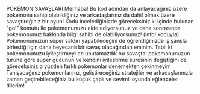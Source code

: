 POKEMON SAVAŞLARI
  Merhaba! Bu kod adından da anlayacağınız üzere pokemona sahip olabildiğiniz ve arkadaşlarınız da dahil olmak üzere savaştırdğınız bir oyun!
Kodu incelediğinizde göreceksiniz ki içinde bulunan "go!" komutu ile pokemonunuzu elde ediyorsunuz ve daha sonrasında pokemonunuz hakkında bilgi sahibi de olabiliyorsunuz! (info! koduyla)
Pokemonunuzun süper saldırı yapabileceğini de öğrendiğinizde iş şansla birleştiği için daha heyecanlı bir savaş olacağından eminim.
Tabii ki pokemonunuzu iyileştirmeyi de unutamazdık bu savaşta! pokemonunuzun türüne göre süper gücünün ve kendini iyileştirme süresinin değiştiğini de göreceksiniz o yüzden farklı pokemonlar denemekten çekinmeyin!
Tanışacağınız pokemonlarınız, geliştireceğiniz stratejiler ve arkadaşlarınızla zaman geçirebileceğiniz bu küçük çaplı ve sevimli oyunda eğlenceler dilerim!
